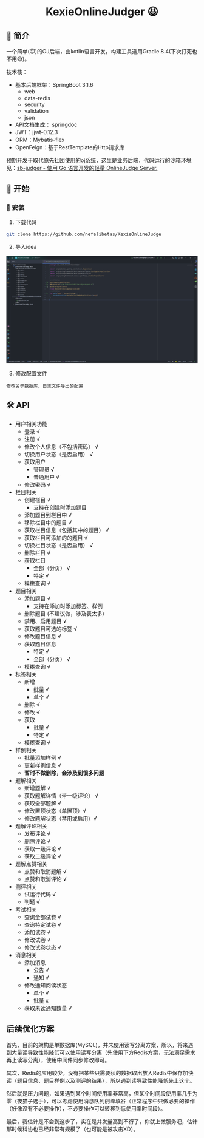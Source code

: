 # <center> KexieOnlineJudger 😆</center>

## 📓 简介

一个简单(😇)的OJ后端，由kotlin语言开发，构建工具选用Gradle 8.4(下次打死也不用😅)。

技术栈：

* 基本后端框架：SpringBoot 3.1.6
  * web
  * data-redis
  * security
  * validation
  * json
* API文档生成： springdoc
* JWT：jjwt-0.12.3
* ORM：Mybatis-flex
* OpenFeign：基于RestTemplate的Http请求库

预期开发于取代原先社团使用的oj系统，这里是业务后端，代码运行的沙箱环境见：[sb-judger - 使用 Go 语言开发的轻量 OnlineJudge Server.](https://github.com/msqtt/sb-judger?tab=readme-ov-file) 

## 🚀 开始

### 🔧 安装

1. 下载代码

~~~bash
git clone https://github.com/nefelibetas/KexieOnlineJudge
~~~

2. 导入idea

![image-20240306174011936](README.assets/image-20240306174011936.png)

3. 修改配置文件

`修改关于数据库、日志文件导出的配置`

## 🛠 API

* 用户相关功能
  * 登录 √
  * 注册 √
  * 修改个人信息（不包括密码） √
  * 切换用户状态（是否启用） √
  * 获取用户 
    * 管理员 √
    * 普通用户 √
  * 修改密码 √
* 栏目相关
  * 创建栏目 √
    * 支持在创建时添加题目
  * 添加题目到栏目中 √
  * 移除栏目中的题目 √
  * 获取栏目信息（包括其中的题目） √
  * 获取栏目可添加的的题目  √
  * 切换栏目状态（是否启用） √
  * 删除栏目 √
  * 获取栏目
    * 全部（分页） √
    * 特定 √
  * 模糊查询 √
* 题目相关
  * 添加题目 √
    * 支持在添加时添加标签、样例
  * 删除题目 (不建议做，涉及表太多)
  * 禁用、启用题目 √
  * 获取题目可选的标签  √
  * 修改题目信息 √
  * 获取题目信息
    * 特定 √
    * 全部（分页） √
  * 模糊查询 √
* 标签相关
  * 新增 
    * 批量 √
    * 单个 √
  * 删除 √
  * 修改 √
  * 获取
    * 批量 √
    * 特定 √
  * 模糊查询 √
* 样例相关
  * 批量添加样例 √
  * 更新样例信息 √
  * **暂时不做删除，会涉及到很多问题**
* 题解相关
  * 新增题解 √
  * 获取题解详情（带一级评论） √
  * 获取全部题解 √
  * 修改置顶状态（单置顶）√
  * 修改题解状态（禁用或启用）√
* 题解评论相关
  * 发布评论 √
  * 删除评论 √
  * 获取一级评论 √
  * 获取二级评论 √
* 题解点赞相关
  * 点赞和取消题解 √
  * 点赞和取消评论 √
* 测评相关
  * 试运行代码 √
  * 判题 √
* 考试相关
  * 查询全部试卷 √
  * 查询特定试卷 √
  * 添加试卷 √
  * 修改试卷 √
  * 修改试卷状态 √
* 消息相关
  * 添加消息 
    * 公告 √
    * 通知 √
  * 修改通知阅读状态
    * 单个 √
    * 批量 x
  * 获取未读通知数量 √

## 后续优化方案

首先，目前的架构是单数据库(MySQL)，并未使用读写分离方案，所以，将来遇到大量读导致性能降低可以使用读写分离（先使用下方Redis方案，无法满足需求再上读写分离），使用中间件同步修改即可。

其次，Redis的应用较少，没有把某些只需要读的数据取出放入Redis中保存加快读（题目信息、题目样例以及测评的结果），所以遇到读导致性能降低先上这个。

然后就是压力问题，如果遇到某个时间使用率非常高，但某个时间段使用率几乎为零（夜猫子选手），可以考虑使用消息队列削峰填谷（正常程序中只做必要的操作（好像没有不必要操作），不必要操作可以转移到低使用率时间段）。

最后，我估计是不会到这步了，实在是并发量高到不行了，你就上微服务吧，估计那时候科协也已经非常有规模了（也可能是被攻击XD）。

